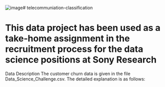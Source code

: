 ![image](https://github.com/kkhalilli/telecommunication-classification/assets/153460988/20c5829d-d158-4800-8184-728da09e5ef6)# telecommuniation-classification
# This data project has been used as a take-home assignment in the recruitment process for the data science positions at Sony Research

Data Description
The customer churn data is given in the file Data_Science_Challenge.csv. The detailed explanation is as follows:


